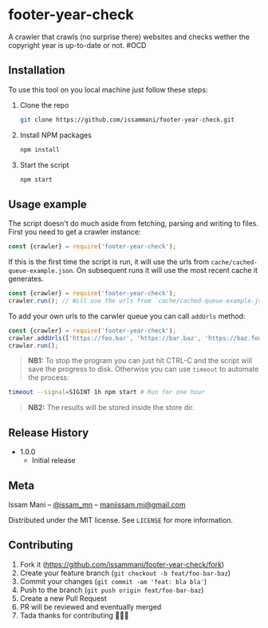 # footer-year-check

A crawler that crawls (no surprise there) websites and checks wether the copyright year is up-to-date or not. #OCD


## Installation

To use this tool on you local machine just follow these steps:

1. Clone the repo
   ```sh
   git clone https://github.com/issammani/footer-year-check.git
   ```
3. Install NPM packages
   ```sh
   npm install
   ```
4. Start the script
   ```sh
   npm start
   ```


## Usage example
The script doesn't do much aside from fetching, parsing and writing to files.
First you need to get a crawler instance:
```js
const {crawler} = require('footer-year-check');
```

If this is the first time the script is run, it will use the urls from `cache/cached-queue-example.json`. On subsequent runs it will use the most recent cache it generates.

```js
const {crawler} = require('footer-year-check');
crawler.run(); // Will use the urls from `cache/cached-queue-example.json` if this is the first run
```

To add your own urls to the carwler queue you can call `addUrls` method:

```js
const {crawler} = require('footer-year-check');
crawler.addUrls(['https://foo.bar', 'https://bar.baz', 'https://baz.foo']);
crawler.run();
```

> **NB1:** To stop the program you can just hit CTRL-C and the script will save the progress to disk. Otherwise you can use `timeout` to automate the process: 
```sh
timeout --signal=SIGINT 1h npm start # Run for one hour
```

> **NB2:** The results will be stored inside the store dir.

## Release History

* 1.0.0
    * Initial release


## Meta

Issam Mani – [@issam_mn](https://twitter.com/issam_mn) – maniissam.mi@gmail.com

Distributed under the MIT license. See ``LICENSE`` for more information.

## Contributing

1. Fork it (<https://github.com/issammani/footer-year-check/fork>)
2. Create your feature branch (`git checkout -b feat/foo-bar-baz`)
3. Commit your changes (`git commit -am 'feat: bla bla'`)
4. Push to the branch (`git push origin feat/foo-bar-baz`)
5. Create a new Pull Request
6. PR will be reviewed and eventually merged
7. Tada thanks for contributing 🎉🎉🎉